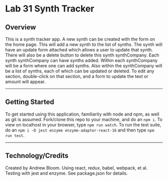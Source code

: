 # Lab 31 Synth Tracker

## Overview

This is a synth tracker app. A new synth can be created with the form on the home page. This will add a new synth to the list of synths. The synth will have an update form attached which allows a user to update that synth. There will also be a delete button to delete this synth synthCompany. Each synth synthCompany can have synths added. Within each synthCompany will be a form where one can add synths. Also within the synthCompany will be a list of synths, each of which can be updated or deleted. To edit any section, double-click on that section, and a form to update the text or amount will appear.

***
## Getting Started

To get started using this application, familiarity with node and npm, as well as git is assumed. Fork/clone this repo to your machine, and do an `npm i`. To view on localhost in your browser, type `npm run watch`. To run the test suite, do an `npm i -D jest enzyme enzyme-adapter-react-16` and then type `npm run test`.
***
## Technology/Credits

Created by Andrew Bloom. Using react, redux, babel, webpack, et al. Testing with jest and enzyme. See package.json for details.